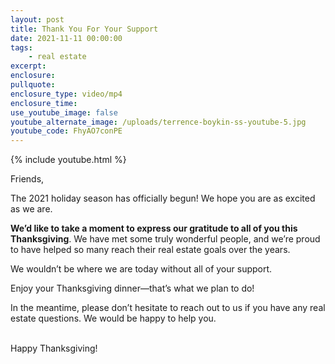 ```yaml
---
layout: post
title: Thank You For Your Support
date: 2021-11-11 00:00:00
tags:
    - real estate
excerpt:
enclosure:
pullquote:
enclosure_type: video/mp4
enclosure_time:
use_youtube_image: false
youtube_alternate_image: /uploads/terrence-boykin-ss-youtube-5.jpg
youtube_code: FhyAO7conPE
---
```

{% include youtube.html %}

Friends,

The 2021 holiday season has officially begun\! We hope you are as excited as we are.

**We’d like to take a moment to express our gratitude to all of you this Thanksgiving**. We have met some truly wonderful people, and we’re proud to have helped so many reach their real estate goals over the years.

We wouldn’t be where we are today without all of your support.

Enjoy your Thanksgiving dinner—that’s what we plan to do\!

In the meantime, please don’t hesitate to reach out to us if you have any real estate questions. We would be happy to help you.<br>​​​

Happy Thanksgiving\!
